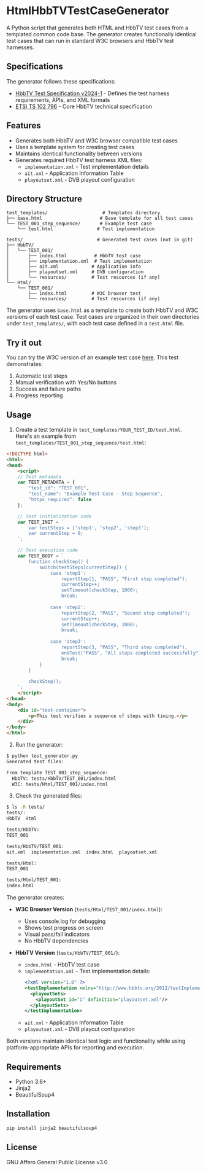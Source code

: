 # HtmlHbbTVTestCaseGenerator

A Python script that generates both HTML and HbbTV test cases from a templated common code base. The generator creates functionally identical test cases that can run in standard W3C browsers and HbbTV test harnesses.

## Specifications

The generator follows these specifications:

- [HbbTV Test Specification v2024-1](https://www.hbbtv.org/wp-content/uploads/2024/03/HbbTV_Test_Spec_v2024-1_v1.0.pdf) - Defines the test harness requirements, APIs, and XML formats
- [ETSI TS 102 796](https://www.etsi.org/deliver/etsi_ts/102700_102799/102796/01.07.01_60/ts_102796v010701p.pdf) - Core HbbTV technical specification

## Features

- Generates both HbbTV and W3C browser compatible test cases
- Uses a template system for creating test cases
- Maintains identical functionality between versions
- Generates required HbbTV test harness XML files:
  - `implementation.xml` - Test implementation details
  - `ait.xml` - Application Information Table
  - `playoutset.xml` - DVB playout configuration

## Directory Structure

```
test_templates/                    # Templates directory
├── base.html                     # Base template for all test cases
└── TEST_001_step_sequence/       # Example test case
    └── test.html                # Test implementation

tests/                           # Generated test cases (not in git)
├── HbbTV/
│   └── TEST_001/
│       ├── index.html          # HbbTV test case
│       ├── implementation.xml  # Test implementation
│       ├── ait.xml            # Application info
│       ├── playoutset.xml     # DVB configuration
│       └── resources/         # Test resources (if any)
└── Html/
    └── TEST_001/
        ├── index.html         # W3C browser test
        └── resources/         # Test resources (if any)
```

The generator uses `base.html` as a template to create both HbbTV and W3C versions of each test case. Test cases are organized in their own directories under `test_templates/`, with each test case defined in a `test.html` file.

## Try it out

You can try the W3C version of an example test case [here](https://jensk-dk.github.io/HtmlHbbTVTestCaseGenerator/test/TEST_001.html). This test demonstrates:
1. Automatic test steps
2. Manual verification with Yes/No buttons
3. Success and failure paths
4. Progress reporting

## Usage

1. Create a test template in `test_templates/YOUR_TEST_ID/test.html`. Here's an example from `test_templates/TEST_001_step_sequence/test.html`:

```html
<!DOCTYPE html>
<html>
<head>
    <script>
    // Test metadata
    var TEST_METADATA = {
        "test_id": "TEST_001",
        "test_name": "Example Test Case - Step Sequence",
        "https_required": false
    };

    // Test initialization code
    var TEST_INIT = `
        var testSteps = ['step1', 'step2', 'step3'];
        var currentStep = 0;
    `;

    // Test execution code
    var TEST_BODY = `
        function checkStep() {
            switch(testSteps[currentStep]) {
                case 'step1':
                    reportStep(1, "PASS", "First step completed");
                    currentStep++;
                    setTimeout(checkStep, 1000);
                    break;
                    
                case 'step2':
                    reportStep(2, "PASS", "Second step completed");
                    currentStep++;
                    setTimeout(checkStep, 1000);
                    break;
                    
                case 'step3':
                    reportStep(3, "PASS", "Third step completed");
                    endTest("PASS", "All steps completed successfully");
                    break;
            }
        }
        
        checkStep();
    `;
    </script>
</head>
<body>
    <div id="test-container">
        <p>This test verifies a sequence of steps with timing.</p>
    </div>
</body>
</html>
```

2. Run the generator:
```bash
$ python test_generator.py
Generated test files:

From template TEST_001_step_sequence:
  HbbTV: tests/HbbTV/TEST_001/index.html
  W3C: tests/Html/TEST_001/index.html
```

3. Check the generated files:
```bash
$ ls -R tests/
tests/:
HbbTV  Html

tests/HbbTV:
TEST_001

tests/HbbTV/TEST_001:
ait.xml  implementation.xml  index.html  playoutset.xml

tests/Html:
TEST_001

tests/Html/TEST_001:
index.html
```

The generator creates:

- **W3C Browser Version** (`tests/Html/TEST_001/index.html`):
  - Uses console.log for debugging
  - Shows test progress on screen
  - Visual pass/fail indicators
  - No HbbTV dependencies

- **HbbTV Version** (`tests/HbbTV/TEST_001/`):
  - `index.html` - HbbTV test case
  - `implementation.xml` - Test implementation details:
    ```xml
    <?xml version="1.0" ?>
    <testImplementation xmlns="http://www.hbbtv.org/2012/testImplementation" id="TEST_001">
      <playoutSets>
        <playoutSet id="1" definition="playoutset.xml"/>
      </playoutSets>
    </testImplementation>
    ```
  - `ait.xml` - Application Information Table
  - `playoutset.xml` - DVB playout configuration

Both versions maintain identical test logic and functionality while using platform-appropriate APIs for reporting and execution.

## Requirements

- Python 3.6+
- Jinja2
- BeautifulSoup4

## Installation

```bash
pip install jinja2 beautifulsoup4
```

## License

GNU Affero General Public License v3.0
